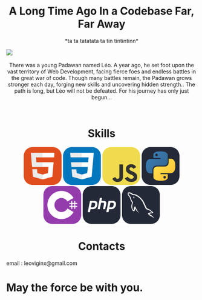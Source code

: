 <h1 align="center">A Long Time Ago In a Codebase Far, Far Away</h1>
<p align="center">*ta ta tatatata ta tin tintintinn*</p>

<img src="img/gif2.gif" width="1000">
<p align="center">There was a young Padawan named Léo. A year ago, he set foot upon the vast territory of Web Development, facing fierce foes and endless battles in the great war of code. Though many battles remain, the Padawan grows stronger each day, forging new skills and uncovering hidden strength.. The path is long, but Léo will not be defeated. For his journey has only just begun...</p> 

<br>

<h1 align="center">Skills</h1>
<div align="center">
  <img src="img/HTML.svg" width="100"> 
  <img src="img/CSS.svg" width="100"> 
  <img src="img/JavaScript.svg" width="100"> 
  <img src="img/Python-Dark.svg" width="100"> 
  <img src="img/CS.svg" width="100">
  <img src="img/PHP-Dark.svg" width="100">
  <img src="img/MySQL-Dark.svg" width="100">
  
</div>

<h1 align="center">Contacts</h1>
email : leoviginx@gmail.com

<br>

# May the force be with you.

